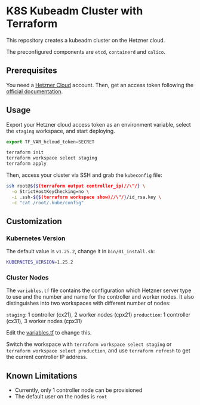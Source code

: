 # K8S Kubeadm Cluster with Terraform

This repository creates a kubeadm cluster on the Hetzner cloud.

The preconfigured components are `etcd`, `containerd` and `calico`.

## Prerequisites

You need a [Hetzner Cloud](https://accounts.hetzner.com/login) account. Then, get an access token following the [official documentation](https://docs.hetzner.com/cloud/api/getting-started/generating-api-token/).

## Usage

Export your Hetzner cloud access token as an environment variable, select the `staging` workspace, and start deploying.

```js
export TF_VAR_hcloud_token=SECRET

terraform init
terraform workspace select staging
terraform apply
```

Then, access your cluster via SSH and grab the `kubeconfig` file:

```bash
ssh root@${$(terraform output controller_ip)//\"/} \
  -o StrictHostKeyChecking=no \
  -i .ssh-${$(terraform workspace show)//\"/}/id_rsa.key \
  -c "cat /root/.kube/config"
```

## Customization

### Kubernetes Version

The default value is `v1.25.2`, change it in `bin/01_install.sh`:

```bash
KUBERNETES_VERSION=1.25.2
```

### Cluster Nodes

The `variables.tf` file contains the configuration which Hetzner server type to use and the number and name for the controller and worker nodes. It also distinguishes into two workspaces with different number of nodes:

`staging`: 1 controller (cx21), 2 worker nodes (cpx21)
`production`: 1 controller (cx31), 3 worker nodes (cpx31)

Edit the [variables.tf](./variables.tf) to change this.

Switch the workspace with `terraform workspace select staging` or `terraform workspace select production`, and use `terraform refresh` to get the current controller IP address.

## Known Limitations

* Currently, only 1 controller node can be provisioned
* The default user on the nodes is `root`
